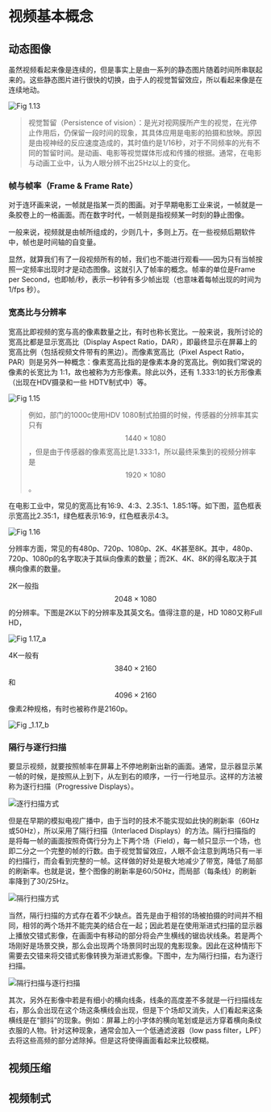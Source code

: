 # 视频基本概念
## 动态图像
虽然视频看起来像是连续的，但是事实上是由一系列的静态图片随着时间所串联起来的。这些静态图片进行很快的切换，由于人的视觉暂留效应，所以看起来像是在连续地动。

![Fig 1.13](../image/Fig_1.13.png)

> 视觉暂留（Persistence of vision）：是光对视网膜所产生的视觉，在光停止作用后，仍保留一段时间的现象，其具体应用是电影的拍摄和放映。原因是由视神经的反应速度造成的，其时值约是1/16秒，对于不同频率的光有不同的暂留时间。是动画、电影等视觉媒体形成和传播的根据。通常，在电影与动画工业中，认为人眼分辨不出25Hz以上的变化。

### 帧与帧率（Frame & Frame Rate）
对于连环画来说，一帧就是指某一页的图画。对于早期电影工业来说，一帧就是一条胶卷上的一格画面。而在数字时代，一帧则是指视频某一时刻的静止图像。

一般来说，视频就是由帧所组成的，少则几十，多则上万。在一些视频后期软件中，帧也是时间轴的自变量。

显然，就算我们有了一段视频所有的帧，我们也不能进行观看——因为只有当帧按照一定频率出现时才是动态图像。这就引入了帧率的概念。帧率的单位是Frame per Second，也即帧/秒，表示一秒钟有多少帧出现（也意味着每帧出现的时间为 1/fps 秒）。
### 宽高比与分辨率
宽高比即视频的宽与高的像素数量之比，有时也称长宽比。一般来说，我所讨论的宽高比都是显示宽高比（Display Aspect Ratio，DAR），即最终显示在屏幕上的宽高比例（包括视频文件带有的黑边）。而像素宽高比（Pixel Aspect Ratio，PAR）则是另外一种概念：像素宽高比指的是像素本身的宽高比。例如我们常说的像素的长宽比为 1:1，故也被称为方形像素。除此以外，还有 1.333:1的长方形像素（出现在HDV摄录和一些 HDTV制式中）等。

![Fig 1.15](../image/Fig_1.15.png)

> 例如，部门的1000c使用HDV 1080制式拍摄的时候，传感器的分辨率其实只有$$1440\times 1080$$，但是由于传感器的像素宽高比是1.333:1，所以最终采集到的视频分辨率是$$1920\times 1080$$。

在电影工业中，常见的宽高比有16:9、4:3、2.35:1、1.85:1等。如下图，蓝色框表示宽高比2.35:1，绿色框表示16:9，红色框表示4:3。

![Fig 1.16](../image/Fig_1.16.png)

分辨率方面，常见的有480p、720p、1080p、2K、4K甚至8K。其中，480p、720p、1080p的名字取决于其纵向像素的数量；而2K、4K、8K的得名取决于其横向像素的数量。

2K一般指$$2048\times 1080$$的分辨率。下图是2K以下的分辨率及其英文名。值得注意的是，HD 1080又称Full HD，

![Fig 1.17_a](../image/Fig_1.17_a.png)

4K一般有$$3840\times 2160$$和$$4096\times 2160$$像素2种规格，有时也被称作是2160p。

![Fig _1.17_b](../image/Fig_1.17_b.png)
### 隔行与逐行扫描
要显示视频，就要按照帧率在屏幕上不停地刷新出新的画面。通常，显示器显示某一帧的时候，是按照从上到下，从左到右的顺序，一行一行地显示。这样的方法被称为逐行扫描（Progressive Displays）。

![逐行扫描方式](../image/Fig_1.14_p.png)

但是在早期的模拟电视广播中，由于当时的技术不能实现如此快的刷新率（60Hz或50Hz），所以采用了隔行扫描（Interlaced Displays）的方法。隔行扫描指的是将每一帧的画面按照奇偶行分为上下两个场（Field），每一帧只显示一个场，也即二分之一个完整的帧的行数。由于视觉暂留效应，人眼不会注意到两场只有一半的扫描行，而会看到完整的一帧。这样做的好处是极大地减少了带宽，降低了局部的刷新率。也就是说，整个图像的刷新率是60/50Hz，而局部（每条线）的刷新率降到了30/25Hz。

![隔行扫描方式](../image/Fig_1.14_i.png)

当然，隔行扫描的方式存在着不少缺点。首先是由于相邻的场被拍摄的时间并不相同，相邻的两个场并不能完美的结合在一起；因此若是在使用渐进式扫描的显示器上播放交错式影像，在画面中有移动的部分将会产生横线的锯齿状线条。若是两个场刚好是场景交换，那么会出现两个场景同时出现的鬼影现象。因此在这种情形下需要去交错来将交错式影像转换为渐进式影像。下图中，左为隔行扫描，右为逐行扫描。

![隔行扫描与逐行扫描](../image/Fig_1.18.png)

其次，另外在影像中若是有细小的横向线条，线条的高度差不多就是一行扫描线左右，那么会出现在这个场这条横线会出现，但是下个场却又消失，人们看起来这条横线是在“颤抖”的现象。例如：屏幕上的小字体的横向笔划或是远方穿着横向条纹衣服的人物。针对这种现象，通常会加入一个低通滤波器（low pass filter，LPF）去将这些高频的部分滤除掉。但是这将使得画面看起来比较模糊。
## 视频压缩
## 视频制式